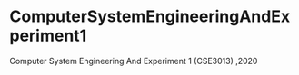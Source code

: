 # ComputerSystemEngineeringAndExperiment1
Computer System Engineering And Experiment 1 (CSE3013) ,2020
